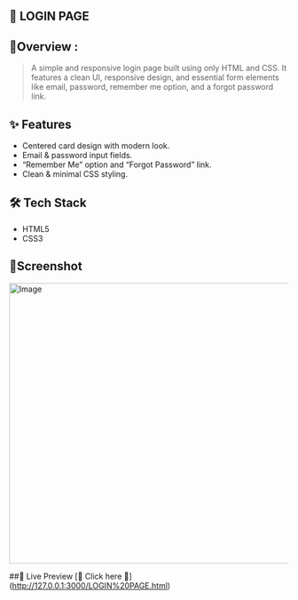 ## :memo: LOGIN PAGE

## :bookmark:Overview :
> A simple and responsive login page built using only HTML and CSS.
It features a clean UI, responsive design, and essential form elements like email, password, remember me option, and a forgot password link.

## ✨ Features
- Centered card design with modern look.
-  Email & password input fields.
-  “Remember Me” option and “Forgot Password” link.
- Clean & minimal CSS styling.

## 🛠 Tech Stack
- HTML5 
- CSS3 

## :camera_flash:Screenshot
<img width="959" height="505" alt="Image" src="https://github.com/user-attachments/assets/dada9d49-05d9-456c-b352-2995c0c191ca" />

##📍 Live Preview
[🔗 Click here 🔐] (http://127.0.0.1:3000/LOGIN%20PAGE.html)
